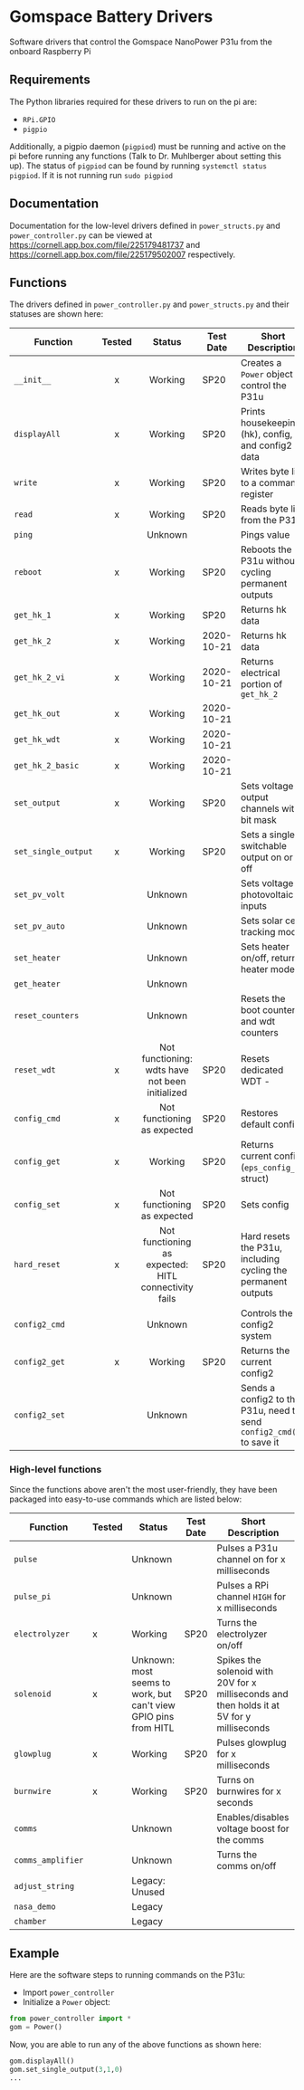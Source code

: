 # Gomspace Battery Drivers
Software drivers that control the Gomspace NanoPower P31u from the onboard Raspberry Pi

## Requirements

The Python libraries required for these drivers to run on the pi are: 
 - `RPi.GPIO`
 - `pigpio`
 
Additionally, a pigpio daemon (`pigpiod`) must be running and active on the pi before running any functions (Talk to Dr. Muhlberger about setting this up).
The status of `pigpiod` can be found by running `systemctl status pigpiod`. If it is not running run `sudo pigpiod` 

## Documentation
Documentation for the low-level drivers defined in `power_structs.py` and `power_controller.py` can be viewed at https://cornell.app.box.com/file/225179481737 and https://cornell.app.box.com/file/225179502007 respectively.

## Functions

The drivers defined in `power_controller.py` and `power_structs.py` and their statuses are shown here:

| Function            | Tested | Status                                               | Test Date | Short Description                                                     |
|---------------------|:------:|:----------------------------------------------------:|-----------|-----------------------------------------------------------------------|
| `__init__`          | x      | Working                                              | SP20      | Creates a `Power` object to control the P31u                          |
| `displayAll`        | x      | Working                                              | SP20      | Prints housekeeping (hk), config, and config2 data                    |
| `write`             | x      | Working                                              | SP20      | Writes byte list to a command register                                |
| `read`              | x      | Working                                              | SP20      | Reads byte list from the P31u                                         |
| `ping`              |        | Unknown                                              |           | Pings value                                                           |
| `reboot`            | x      | Working                                              | SP20      | Reboots the P31u without cycling permanent outputs                    |
| `get_hk_1`          | x      | Working                                              | SP20      | Returns hk data                                                       |
| `get_hk_2`          | x      | Working                                              | 2020-10-21| Returns hk data                                                       |
| `get_hk_2_vi`       | x      | Working                                              | 2020-10-21| Returns electrical portion of `get_hk_2`                              |
| `get_hk_out`        | x      | Working                                              | 2020-10-21|                                                                       |
| `get_hk_wdt`        | x      | Working                                              | 2020-10-21|                                                                       |
| `get_hk_2_basic`    | x      | Working                                              | 2020-10-21|                                                                       |
| `set_output`        | x      | Working                                              | SP20      | Sets voltage output channels with bit mask                            |
| `set_single_output` | x      | Working                                              | SP20      | Sets a single switchable output on or off                             |
| `set_pv_volt`       |        | Unknown                                              |           | Sets voltage of photovoltaic inputs                                   |
| `set_pv_auto`       |        | Unknown                                              |           | Sets solar cell tracking mode                                         |
| `set_heater`        |        | Unknown                                              |           | Sets heater on/off, returns heater mode                               |
| `get_heater`        |        | Unknown                                              |           |                                                                       |
| `reset_counters`    |        | Unknown                                              |           | Resets the boot counter and wdt counters                              |
| `reset_wdt`         | x      | Not functioning: wdts have not been initialized      | SP20      | Resets dedicated WDT -                                                |
| `config_cmd`        | x      | Not functioning as expected                          | SP20      | Restores default config                                               |
| `config_get`        | x      | Working                                              | SP20      | Returns current config (`eps_config_t` struct)                        |
| `config_set`        | x      | Not functioning as expected                          | SP20      | Sets config                                                           |
| `hard_reset`        | x      | Not functioning as expected: HITL connectivity fails | SP20      | Hard resets the P31u, including cycling the permanent outputs         |
| `config2_cmd`       |        | Unknown                                              |           | Controls the config2 system                                           |
| `config2_get`       | x      | Working                                              | SP20      | Returns the current config2                                           |
| `config2_set`       |        | Unknown                                              |           | Sends a config2 to the P31u, need to send `config2_cmd(2)` to save it |

 ### High-level functions
 Since the functions above aren't the most user-friendly, they have been packaged into easy-to-use commands which are listed below:
 
 | Function          | Tested | Status                                                          | Test Date | Short Description                                                                          |
|-------------------|--------|-----------------------------------------------------------------|-----------|--------------------------------------------------------------------------------------------|
| `pulse`           |        | Unknown                                                         |           | Pulses a P31u channel on for x milliseconds                                                |
| `pulse_pi`        |        | Unknown                                                         |           | Pulses a RPi channel `HIGH` for x milliseconds                                             |
| `electrolyzer`    | x      | Working                                                         | SP20      | Turns the electrolyzer on/off                                                              |
| `solenoid`        | x      | Unknown: most seems to work, but can't view GPIO pins from HITL | SP20      | Spikes the solenoid with 20V for x milliseconds and then holds it at 5V for y milliseconds |
| `glowplug`        | x      | Working                                                         | SP20      | Pulses glowplug for x milliseconds                                                         |
| `burnwire`        | x      | Working                                                         | SP20      | Turns on burnwires for x seconds                                                           |
| `comms`           |        | Unknown                                                         |           | Enables/disables voltage boost for the comms                                               |
| `comms_amplifier` |        | Unknown                                                         |           | Turns the comms on/off                                                                     |
| `adjust_string`   |        | Legacy: Unused                                                  |           |                                                                                            |
| `nasa_demo`       |        | Legacy                                                          |           |                                                                                            |
| `chamber`         |        | Legacy                                                          |           |                                                                                            |
 
 
 
 ## Example
 Here are the software steps to running commands on the P31u:
 
 - Import `power_controller` 
 - Initialize a `Power` object:
 ```python
from power_controller import *
gom = Power()
```

Now, you are able to run any of the above functions as shown here:
 ```python
gom.displayAll()
gom.set_single_output(3,1,0)
...
```

